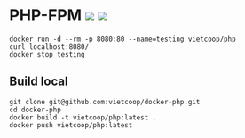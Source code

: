 PHP-FPM [![](https://images.microbadger.com/badges/version/vietcoop/nginx.svg)](https://microbadger.com/images/vietcoop/nginx "Get your own version badge on microbadger.com") [![](https://images.microbadger.com/badges/image/vietcoop/nginx.svg)](https://microbadger.com/images/vietcoop/nginx "Get your own image badge on microbadger.com")
====

    docker run -d --rm -p 8080:80 --name=testing vietcoop/php
    curl localhost:8080/
    docker stop testing

## Build local

    git clone git@github.com:vietcoop/docker-php.git
    cd docker-php
    docker build -t vietcoop/php:latest .
    docker push vietcoop/php:latest
